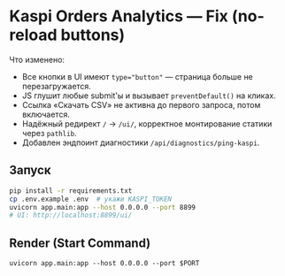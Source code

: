 # Kaspi Orders Analytics — Fix (no-reload buttons)

Что изменено:
- Все кнопки в UI имеют `type="button"` — страница больше не перезагружается.
- JS глушит любые submit'ы и вызывает `preventDefault()` на кликах.
- Ссылка «Скачать CSV» не активна до первого запроса, потом включается.
- Надёжный редирект `/` → `/ui/`, корректное монтирование статики через `pathlib`.
- Добавлен эндпоинт диагностики `/api/diagnostics/ping-kaspi`.

## Запуск
```bash
pip install -r requirements.txt
cp .env.example .env  # укажи KASPI_TOKEN
uvicorn app.main:app --host 0.0.0.0 --port 8899
# UI: http://localhost:8899/ui/
```

## Render (Start Command)
```
uvicorn app.main:app --host 0.0.0.0 --port $PORT
```
